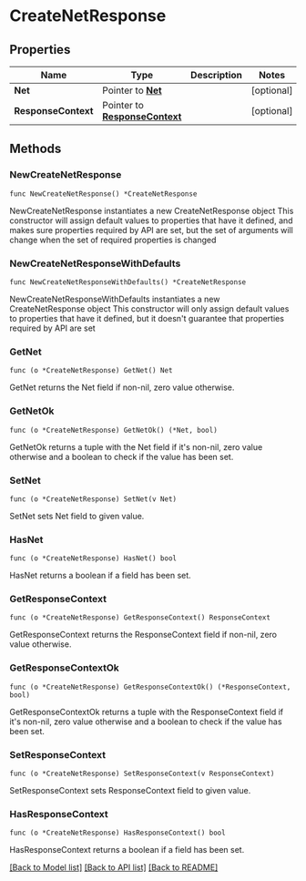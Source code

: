# CreateNetResponse

## Properties

Name | Type | Description | Notes
------------ | ------------- | ------------- | -------------
**Net** | Pointer to [**Net**](Net.md) |  | [optional] 
**ResponseContext** | Pointer to [**ResponseContext**](ResponseContext.md) |  | [optional] 

## Methods

### NewCreateNetResponse

`func NewCreateNetResponse() *CreateNetResponse`

NewCreateNetResponse instantiates a new CreateNetResponse object
This constructor will assign default values to properties that have it defined,
and makes sure properties required by API are set, but the set of arguments
will change when the set of required properties is changed

### NewCreateNetResponseWithDefaults

`func NewCreateNetResponseWithDefaults() *CreateNetResponse`

NewCreateNetResponseWithDefaults instantiates a new CreateNetResponse object
This constructor will only assign default values to properties that have it defined,
but it doesn't guarantee that properties required by API are set

### GetNet

`func (o *CreateNetResponse) GetNet() Net`

GetNet returns the Net field if non-nil, zero value otherwise.

### GetNetOk

`func (o *CreateNetResponse) GetNetOk() (*Net, bool)`

GetNetOk returns a tuple with the Net field if it's non-nil, zero value otherwise
and a boolean to check if the value has been set.

### SetNet

`func (o *CreateNetResponse) SetNet(v Net)`

SetNet sets Net field to given value.

### HasNet

`func (o *CreateNetResponse) HasNet() bool`

HasNet returns a boolean if a field has been set.

### GetResponseContext

`func (o *CreateNetResponse) GetResponseContext() ResponseContext`

GetResponseContext returns the ResponseContext field if non-nil, zero value otherwise.

### GetResponseContextOk

`func (o *CreateNetResponse) GetResponseContextOk() (*ResponseContext, bool)`

GetResponseContextOk returns a tuple with the ResponseContext field if it's non-nil, zero value otherwise
and a boolean to check if the value has been set.

### SetResponseContext

`func (o *CreateNetResponse) SetResponseContext(v ResponseContext)`

SetResponseContext sets ResponseContext field to given value.

### HasResponseContext

`func (o *CreateNetResponse) HasResponseContext() bool`

HasResponseContext returns a boolean if a field has been set.


[[Back to Model list]](../README.md#documentation-for-models) [[Back to API list]](../README.md#documentation-for-api-endpoints) [[Back to README]](../README.md)


